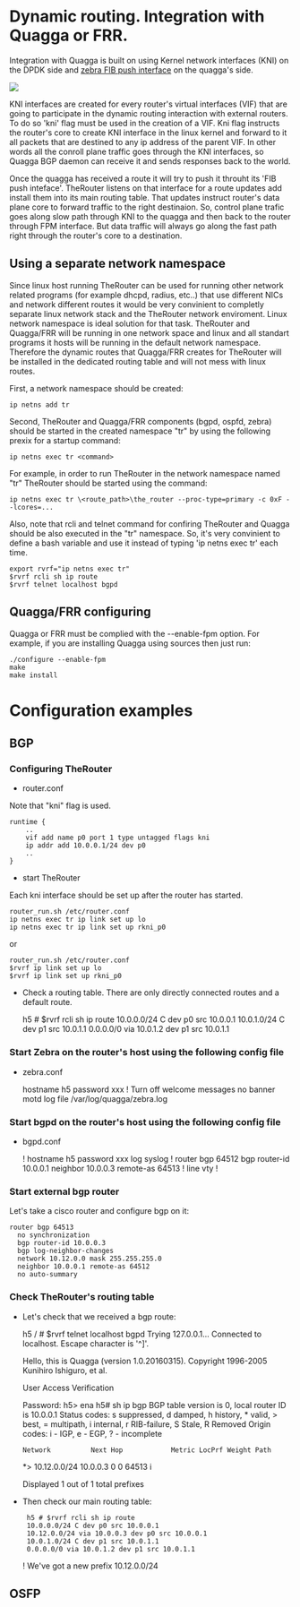 # Dynamic routing. Integration with Quagga or FRR.

Integration with Quagga is built on using Kernel network interfaces (KNI) on the DPDK side 
and <a href="http://www.nongnu.org/quagga/docs/docs-multi/zebra-FIB-push-interface.html">zebra FIB push interface</a> 
on the quagga's side.

<img src="http://therouter.net/images/quagga.png">

KNI interfaces are created for every router's virtual interfaces (VIF) that are going to participate in
the dynamic routing interaction with external routers. To do so 'kni' flag must be used in the creation
of a VIF. Kni flag instructs the router's core to create KNI interface in the linux kernel and forward to it
all packets that are destined to any ip address of the parent VIF. In other words all the conroll plane traffic
goes through the KNI interfaces, so Quagga BGP daemon can receive it and sends responses back to the world.

Once the quagga has received a route it will try to push it throuht its 'FIB push inteface'. TheRouter listens
on that interface for a route updates add install them into its main routing table. That updates
instruct router's data plane core to forward traffic to the right destinaion. So, control plane trafic
goes along slow path through KNI to the quagga and then back to the router through FPM interface. But data traffic
will always go along the fast path right through the router's core to a destination.

## Using a separate network namespace

Since linux host running TheRouter can be used for running other network related programs (for example dhcpd, radius, etc..)
that use different NICs and network different routes it would be very convinient to completly separate linux network stack and the TheRouter network
enviroment. Linux network namespace is ideal solution for that task. TheRouter and Quagga/FRR will be running in one
network space and linux and all standart programs it hosts will be running in the default network namespace. 
Therefore the dynamic routes that Quagga/FRR creates for TheRouter will be installed in the dedicated routing table 
and will not mess with linux routes.

First, a network namespace should be created:

	ip netns add tr

Second, TheRouter and Quagga/FRR components (bgpd, ospfd, zebra) should be started in the created namespace "tr" 
by using the following prexix for a startup command:

	ip netns exec tr <command>

For example, in order to run TheRouter in the network namespace named "tr" TheRouter should be started using the command:

	ip netns exec tr \<route_path>\the_router --proc-type=primary -c 0xF --lcores=...

Also, note that rcli and telnet command for confiring TheRouter and Quagga should be also executed in the "tr" namespace.
So, it's very convinient to define a bash variable and use it instead of typing 'ip netns exec tr' each time.

	export rvrf="ip netns exec tr"
	$rvrf rcli sh ip route
	$rvrf telnet localhost bgpd

## Quagga/FRR configuring

Quagga or FRR must be complied with the --enable-fpm option.
For example, if you are installing Quagga using sources then just run:

	./configure --enable-fpm
	make
	make install

# Configuration examples

## BGP

### Configuring TheRouter

 * router.conf

Note that "kni" flag is used.

	runtime {
		..
		vif add name p0 port 1 type untagged flags kni
		ip addr add 10.0.0.1/24 dev p0
		..
	}

 * start TheRouter

Each kni interface should be set up after the router has started.

	router_run.sh /etc/router.conf
	ip netns exec tr ip link set up lo
	ip netns exec tr ip link set up rkni_p0

or

	router_run.sh /etc/router.conf
	$rvrf ip link set up lo
	$rvrf ip link set up rkni_p0

 * Check a routing table. There are only directly connected routes and a default route.

	h5 # $rvrf rcli sh ip route
	10.0.0.0/24 C dev p0 src 10.0.0.1
	10.0.1.0/24 C dev p1 src 10.0.1.1
	0.0.0.0/0 via 10.0.1.2 dev p1 src 10.0.1.1		

### Start Zebra on the router's host using the following config file

 * zebra.conf

	hostname h5
	password xxx
	! Turn off welcome messages
	no banner motd
	log file /var/log/quagga/zebra.log

### Start bgpd on the router's host using the following config file

 * bgpd.conf

	!
	hostname h5
	password xxx
	log syslog
	!
	router bgp 64512
	  bgp router-id 10.0.0.1
	  neighbor 10.0.0.3 remote-as 64513
	!
	line vty
	!

### Start external bgp router
	
Let's take a cisco router and configure bgp on it:

	router bgp 64513
	  no synchronization
	  bgp router-id 10.0.0.3
	  bgp log-neighbor-changes
	  network 10.12.0.0 mask 255.255.255.0
	  neighbor 10.0.0.1 remote-as 64512
	  no auto-summary

### Check TheRouter's routing table

 * Let's check that we received a bgp route:

	h5 / # $rvrf telnet localhost bgpd
	Trying 127.0.0.1...
	Connected to localhost.
	Escape character is '^]'.
	
	Hello, this is Quagga (version 1.0.20160315).
	Copyright 1996-2005 Kunihiro Ishiguro, et al.
	
	
	User Access Verification
	
	Password:
	h5> ena
	h5# sh ip bgp
	BGP table version is 0, local router ID is 10.0.0.1
	Status codes: s suppressed, d damped, h history, * valid, > best, = multipath,
	              i internal, r RIB-failure, S Stale, R Removed
	Origin codes: i - IGP, e - EGP, ? - incomplete
	
	   Network          Next Hop            Metric LocPrf Weight Path
	*> 10.12.0.0/24     10.0.0.3                 0              0 64513 i
	
	Displayed  1 out of 1 total prefixes

 * Then check our main routing table:
 
		h5 # $rvrf rcli sh ip route
		10.0.0.0/24 C dev p0 src 10.0.0.1
		10.12.0.0/24 via 10.0.0.3 dev p0 src 10.0.0.1
		10.0.1.0/24 C dev p1 src 10.0.1.1
		0.0.0.0/0 via 10.0.1.2 dev p1 src 10.0.1.1	
		
	! We've got a new prefix 10.12.0.0/24
	
## OSFP

